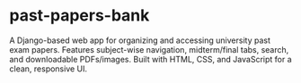 # past-papers-bank
A Django-based web app for organizing and accessing university past exam papers. Features subject-wise navigation, midterm/final tabs, search, and downloadable PDFs/images. Built with HTML, CSS, and JavaScript for a clean, responsive UI.
